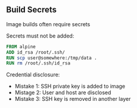 ## Build Secrets

Image builds often require secrets

Secrets must not be added:

```Dockerfile
FROM alpine
ADD id_rsa /root/.ssh/
RUN scp user@somewhere:/tmp/data .
RUN rm /root/.ssh/id_rsa
```

Credential disclosure:

- Mistake 1: SSH private key is added to image
- Mistage 2: User and host are disclosed
- Mistake 3: SSH key is removed in another layer